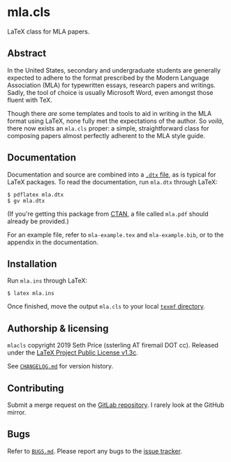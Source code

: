 mla.cls
=======

LaTeX class for MLA papers.

Abstract
--------

In the United States, secondary and undergraduate students
are generally expected to adhere to the format prescribed by
the Modern Language Association (MLA) for typewritten essays,
research papers and writings.
Sadly, the tool of choice is usually Microsoft Word,
even amongst those fluent with TeX.

Though there *are* some templates and tools to aid in writing
in the MLA format using LaTeX, none fully met the expectations
of the author.
So *voilà*, there now exists an `mla.cls` proper:
a simple, straightforward class for composing papers almost
perfectly adherent to the MLA style guide.

Documentation
-------------

Documentation and source are combined into a
[`.dtx` file](https://texfaq.org/FAQ-dtx),
as is typical for LaTeX packages.
To read the documentation, run `mla.dtx` through LaTeX:
```console
$ pdflatex mla.dtx
$ gv mla.dtx
```
(If you're getting this package from [CTAN](https://ctan.org),
a file called `mla.pdf` should already be provided.)

For an example file, refer to `mla-example.tex` and `mla-example.bib`,
or to the appendix in the documentation.

Installation
------------

Run `mla.ins` through LaTeX:
```console
$ latex mla.ins
```
Once finished, move the output `mla.cls` to your local
[`texmf` directory](https://texfaq.org/FAQ-privinst).

Authorship & licensing
----------------------

`mlacls` copyright 2019 Seth Price (ssterling AT firemail DOT cc).
Released under the
[LaTeX Project Public License v1.3c](https://www.latex-project.org/lppl/lppl-1-3c/).

See [`CHANGELOG.md`](./CHANGELOG.md) for version history.

Contributing
------------

Submit a merge request on the
[GitLab repository](https://gitlab.com/ssterling/mlacls/).
I rarely look at the GitHub mirror.

Bugs
----

Refer to [`BUGS.md`](./BUGS.md).
Please report any bugs to the
[issue tracker](https://gitlab.com/ssterling/mlacls/issues).
